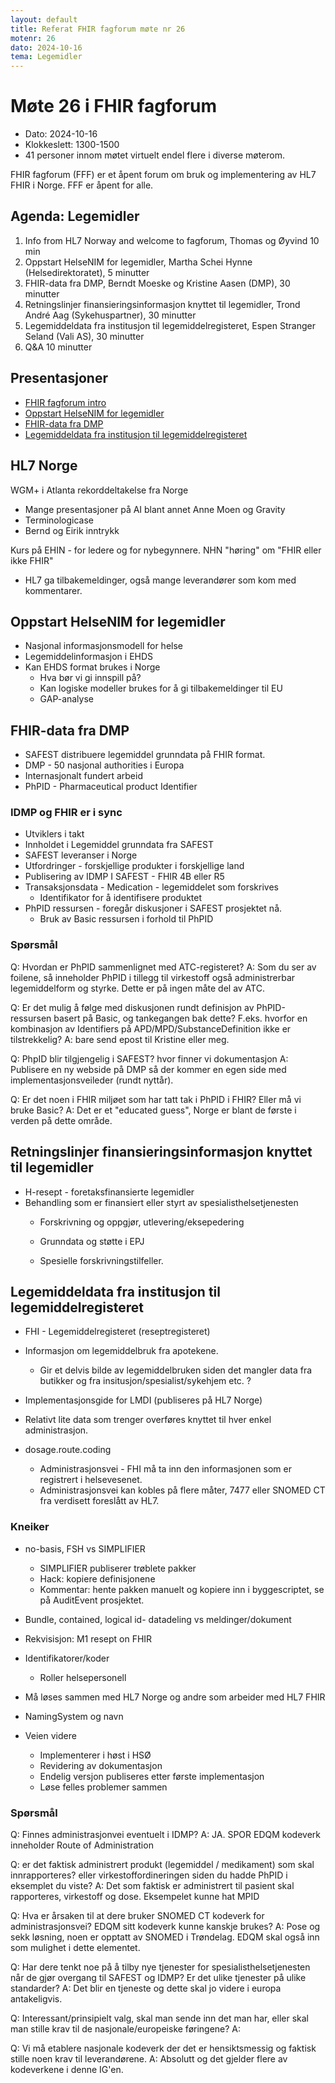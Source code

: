 ```yaml
---
layout: default
title: Referat FHIR fagforum møte nr 26
motenr: 26
dato: 2024-10-16
tema: Legemidler
---
```


# Møte 26 i FHIR fagforum

* Dato: 2024-10-16
* Klokkeslett: 1300-1500
* 41 personer innom møtet virtuelt endel flere i diverse møterom.

FHIR fagforum (FFF) er et åpent forum om bruk og implementering av HL7 FHIR i Norge. FFF er åpent for alle.

## Agenda: Legemidler

1. Info from HL7 Norway and welcome to fagforum, Thomas og Øyvind 10 min
2. Oppstart HelseNIM for legemidler, Martha Schei Hynne (Helsedirektoratet), 5 minutter
3. FHIR-data fra DMP, Berndt Moeske og Kristine Aasen (DMP), 30 minutter
4. Retningslinjer finansieringsinformasjon knyttet til legemidler, Trond André Aag (Sykehuspartner), 30 minutter
5. Legemiddeldata fra institusjon til legemiddelregisteret, Espen Stranger Seland (Vali AS), 30 minutter
6. Q&A 10 minutter

## Presentasjoner

* [FHIR fagforum intro](../docs/FHIR-faglig-forum/presentasjon/2024-10-16-FHIR-fagforum-26.pdf)
* [Oppstart HelseNIM for legemidler](../docs/FHIR-faglig-forum/presentasjon/2024-10-16-HelseNIM.pdf)
* [FHIR-data fra DMP](../docs/FHIR-faglig-forum/presentasjon/2024-10-16-FHIR-data-DMP.pdf)
* [Legemiddeldata fra institusjon til legemiddelregisteret](../docs/FHIR-faglig-forum/presentasjon/2024-10-16-FFF-LMDI-Vali-Seland.pdf)

## HL7 Norge

WGM+ i Atlanta rekorddeltakelse fra Norge

* Mange presentasjoner på AI blant annet Anne Moen og Gravity
* Terminologicase
* Bernd og Eirik inntrykk

Kurs på EHIN - for ledere og for nybegynnere.
NHN "høring" om "FHIR eller ikke FHIR"

* HL7 ga tilbakemeldinger, også mange leverandører som kom med kommentarer.

## Oppstart HelseNIM for legemidler

* Nasjonal informasjonsmodell for helse
* Legemiddelinformasjon i EHDS
* Kan EHDS format brukes i Norge
  * Hva bør vi gi innspill på?
  * Kan logiske modeller brukes for å gi tilbakemeldinger til EU
  * GAP-analyse

## FHIR-data fra DMP

* SAFEST distribuere legemiddel grunndata på FHIR format.
* DMP - 50 nasjonal authorities i Europa
* Internasjonalt fundert arbeid
* PhPID - Pharmaceutical product Identifier

### IDMP og FHIR er i sync

* Utviklers i takt
* Innholdet i Legemiddel grunndata fra SAFEST
* SAFEST leveranser i Norge
* Utfordringer - forskjellige produkter i forskjellige land
* Publisering av IDMP I SAFEST - FHIR 4B eller R5
* Transaksjonsdata - Medication - legemiddelet som forskrives
  * Identifikator for å identifisere produktet
* PhPID ressursen - foregår diskusjoner i SAFEST prosjektet nå.
  * Bruk av Basic ressursen i forhold til PhPID

### Spørsmål

Q: Hvordan er PhPID sammenlignet med ATC-registeret?
A: Som du ser av foilene, så inneholder PhPID i tillegg til virkestoff også administrerbar legemiddelform og styrke. Dette er på ingen måte del av ATC.

Q: Er det mulig å følge med diskusjonen rundt definisjon av PhPID-ressursen basert på Basic, og tankegangen bak dette? F.eks. hvorfor en kombinasjon av Identifiers på APD/MPD/SubstanceDefinition ikke er tilstrekkelig?
A:  bare send epost til Kristine eller meg.

Q: PhpID blir tilgjengelig i SAFEST? hvor finner vi dokumentasjon
A: Publisere en ny webside på DMP så der kommer en egen side med implementasjonsveileder (rundt nyttår).

Q: Er det noen i FHIR miljøet som har tatt tak i PhPID i FHIR? Eller må vi bruke Basic?
A: Det er et "educated guess", Norge er blant de første i verden på dette område.

## Retningslinjer finansieringsinformasjon knyttet til legemidler

* H-resept - foretaksfinansierte legemidler
* Behandling som er finansiert eller styrt av spesialisthelsetjenesten
  * Forskrivning og oppgjør, utlevering/eksepedering
  * Grunndata og støtte i EPJ
  
  * Spesielle forskrivningstilfeller.

## Legemiddeldata fra institusjon til legemiddelregisteret

* FHI - Legemiddelregisteret (reseptregisteret)
* Informasjon om legemiddelbruk fra apotekene.
  * Gir et delvis bilde av legemiddelbruken siden det mangler data fra butikker og fra insitusjon/spesialist/sykehjem etc. ?

* Implementasjonsgide for LMDI (publiseres på HL7 Norge)
* Relativt lite data som trenger overføres knyttet til hver enkel administrasjon.
* dosage.route.coding
  * Administrasjonsvei - FHI må ta inn den informasjonen som er registrert i helsevesenet.
  * Administrasjonsvei kan kobles på flere måter, 7477 eller SNOMED CT fra verdisett foreslått av HL7.

### Kneiker

* no-basis, FSH vs SIMPLIFIER
  * SIMPLIFIER publiserer trøblete pakker
  * Hack: kopiere definisjonene
  * Kommentar: hente pakken manuelt og kopiere inn i byggescriptet, se på AuditEvent prosjektet.
* Bundle, contained, logical id- datadeling vs meldinger/dokument
* Rekvisisjon: M1 resept on FHIR
* Identifikatorer/koder
  * Roller helsepersonell
* Må løses sammen med HL7 Norge og andre som arbeider med HL7 FHIR
* NamingSystem og navn

* Veien videre
  * Implementerer i høst i HSØ
  * Revidering av dokumentasjon
  * Endelig versjon publiseres etter første implementasjon
  * Løse felles problemer sammen

### Spørsmål

Q: Finnes administrasjonvei eventuelt i IDMP?
A: JA. SPOR EDQM kodeverk inneholder Route of Administration

Q: er det faktisk administrert produkt (legemiddel / medikament) som skal innrapporteres? eller virkestoffordineringen siden du hadde PhPID i eksemplet du viste?
A: Det som faktisk er administrert til pasient skal rapporteres, virkestoff og dose. Eksempelet kunne hat MPID

Q: Hva er årsaken til at dere bruker SNOMED CT kodeverk for  administrasjonsvei? EDQM sitt kodeverk kunne kanskje brukes?
A: Pose og sekk løsning, noen er opptatt av SNOMED i Trøndelag. EDQM skal også inn som mulighet i dette elementet.

Q: Har dere tenkt noe på å tilby nye tjenester for spesialisthelsetjenesten når de gjør overgang til SAFEST og IDMP? Er det ulike tjenester på ulike standarder?
A: Det blir en tjeneste og dette skal jo videre i europa antakeligvis.

Q: Interessant/prinsipielt valg, skal man sende inn det man har, eller skal man stille krav til de nasjonale/europeiske føringene?
A: 

Q: Vi må etablere nasjonale kodeverk der det er hensiktsmessig og faktisk stille noen krav til leverandørene.
A: Absolutt og det gjelder flere av kodeverkene i denne IG'en.
